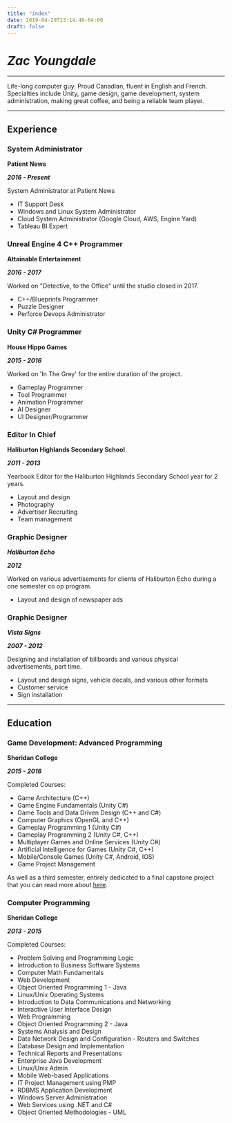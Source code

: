 ```yaml
---
title: "index"
date: 2019-04-29T23:14:48-04:00
draft: false
---
```


# ___Zac Youngdale___
---

Life-long computer guy. Proud Canadian, fluent in English and French. Specialties include Unity, game design, game development, system administration, making great coffee, and being a reliable team player.

---

## Experience

### System Administrator

__Patient News__

___2016 - Present___

System Administrator at Patient News

- IT Support Desk
- Windows and Linux System Administrator
- Cloud System Administrator (Google Cloud, AWS, Engine Yard)
- Tableau BI Expert

### Unreal Engine 4 C++ Programmer

__Attainable Entertainment__

___2016 - 2017___

Worked on "Detective, to the Office" until the studio closed in 2017.

- C++/Blueprints Programmer
- Puzzle Designer
- Perforce Devops Administrator

### Unity C# Programmer

__House Hippo Games__

___2015 - 2016___

Worked on 'In The Grey' for the entire duration of the project.

- Gameplay Programmer
- Tool Programmer
- Animation Programmer
- AI Designer
- UI Designer/Programmer



### Editor In Chief

__Haliburton Highlands Secondary School__

___2011 - 2013___

Yearbook Editor for the Haliburton Highlands Secondary School year for 2 years.

- Layout and design
- Photography
- Advertiser Recruiting
- Team management


### Graphic Designer

___Haliburton Echo___

___2012___

Worked on various advertisements for clients of Haliburton Echo during a one semester co op program.

- Layout and design of newspaper ads

### Graphic Designer

___Vista Signs___

___2007 - 2012___

Designing and installation of billboards and various physical advertisements, part time.

- Layout and design signs, vehicle decals, and various other formats
- Customer service
- Sign installation

---

## Education

### Game Development: Advanced Programming

__Sheridan College__

___2015 - 2016___

Completed Courses:

- Game Architecture (C++)
- Game Engine Fundamentals (Unity C#)
- Game Tools and Data Driven Design (C++ and C#)
- Computer Graphics (OpenGL and C++)
- Gameplay Programming 1 (Unity C#)
- Gameplay Programming 2 (Unity C#, C++)
- Multiplayer Games and Online Services (Unity C#)
- Artificial Intelligence for Games (Unity C#, C++)
- Mobile/Console Games (Unity C#, Android, IOS)
- Game Project Management

As well as a third semester, entirely dedicated to a final capstone project that you can read more about 
[here](/blog/in-the-grey-unity-vertical-slice/).


### Computer Programming

__Sheridan College__

___2013 - 2015___

Completed Courses:

- Problem Solving and Programming Logic
- Introduction to Business Software Systems
- Computer Math Fundamentals
- Web Development
- Object Oriented Programming 1 - Java
- Linux/Unix Operating Systems
- Introduction to Data Communications and Networking
- Interactive User Interface Design
- Web Programming
- Object Oriented Programming 2 - Java
- Systems Analysis and Design
- Data Network Design and Configuration - Routers and Switches
- Database Design and Implementation
- Technical Reports and Presentations
- Enterprise Java Development
- Linux/Unix Admin
- Mobile Web-based Applications
- IT Project Management using PMP
- RDBMS Application Development
- Windows Server Administration
- Web Services using .NET and C#
- Object Oriented Methodologies - UML 
